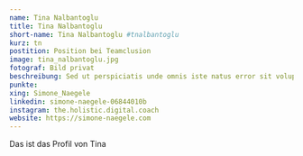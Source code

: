 ```yaml
---
name: Tina Nalbantoglu
title: Tina Nalbantoglu
short-name: Tina Nalbantoglu #tnalbantoglu
kurz: tn
postition: Position bei Teamclusion
image: tina_nalbantoglu.jpg
fotograf: Bild privat
beschreibung: Sed ut perspiciatis unde omnis iste natus error sit voluptatem ipsa accusantium doloremque rem laudantium totam aperiam.
punkte:
xing: Simone_Naegele
linkedin: simone-naegele-06844010b
instagram: the.holistic.digital.coach
website: https://simone-naegele.com
---
```

Das ist das Profil von Tina
